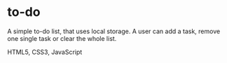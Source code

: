 # to-do
A simple to-do list, that uses local storage.
A user can add a task, remove one single task or clear the whole list.

HTML5, CSS3, JavaScript
